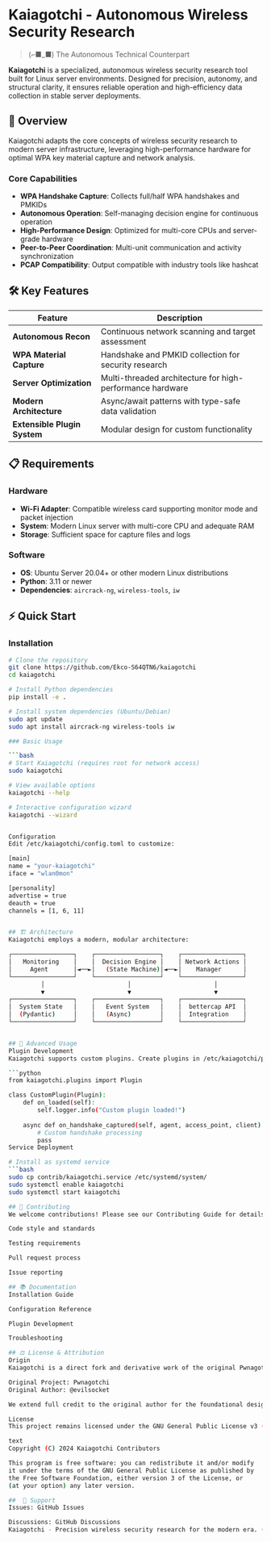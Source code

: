 # Kaiagotchi - Autonomous Wireless Security Research

> (⌐■_■) The Autonomous Technical Counterpart

**Kaiagotchi** is a specialized, autonomous wireless security research tool built for Linux server environments. Designed for precision, autonomy, and structural clarity, it ensures reliable operation and high-efficiency data collection in stable server deployments.

## 🚀 Overview

Kaiagotchi adapts the core concepts of wireless security research to modern server infrastructure, leveraging high-performance hardware for optimal WPA key material capture and network analysis.

### Core Capabilities

- **WPA Handshake Capture**: Collects full/half WPA handshakes and PMKIDs
- **Autonomous Operation**: Self-managing decision engine for continuous operation  
- **High-Performance Design**: Optimized for multi-core CPUs and server-grade hardware
- **Peer-to-Peer Coordination**: Multi-unit communication and activity synchronization
- **PCAP Compatibility**: Output compatible with industry tools like hashcat

## 🛠️ Key Features

| Feature | Description |
|---------|-------------|
| **Autonomous Recon** | Continuous network scanning and target assessment |
| **WPA Material Capture** | Handshake and PMKID collection for security research |
| **Server Optimization** | Multi-threaded architecture for high-performance hardware |
| **Modern Architecture** | Async/await patterns with type-safe data validation |
| **Extensible Plugin System** | Modular design for custom functionality |

## 📋 Requirements

### Hardware
- **Wi-Fi Adapter**: Compatible wireless card supporting monitor mode and packet injection
- **System**: Modern Linux server with multi-core CPU and adequate RAM
- **Storage**: Sufficient space for capture files and logs

### Software
- **OS**: Ubuntu Server 20.04+ or other modern Linux distributions
- **Python**: 3.11 or newer
- **Dependencies**: `aircrack-ng`, `wireless-tools`, `iw`

## ⚡ Quick Start

### Installation

```bash
# Clone the repository
git clone https://github.com/Ekco-S64QTN6/kaiagotchi
cd kaiagotchi

# Install Python dependencies
pip install -e .

# Install system dependencies (Ubuntu/Debian)
sudo apt update
sudo apt install aircrack-ng wireless-tools iw

### Basic Usage

```bash
# Start Kaiagotchi (requires root for network access)
sudo kaiagotchi

# View available options
kaiagotchi --help

# Interactive configuration wizard
kaiagotchi --wizard


Configuration
Edit /etc/kaiagotchi/config.toml to customize:

[main]
name = "your-kaiagotchi"
iface = "wlan0mon"

[personality]
advertise = true
deauth = true
channels = [1, 6, 11]


## 🏗️ Architecture
Kaiagotchi employs a modern, modular architecture:

┌─────────────────┐    ┌──────────────────┐    ┌─────────────────┐
│   Monitoring    │    │  Decision Engine │    │ Network Actions │
│     Agent       │◄──►│   (State Machine)│◄──►│    Manager      │
└─────────────────┘    └──────────────────┘    └─────────────────┘
         │                       │                       │
         ▼                       ▼                       ▼
┌─────────────────┐    ┌──────────────────┐    ┌─────────────────┐
│  System State   │    │   Event System   │    │  bettercap API  │
│  (Pydantic)     │    │   (Async)        │    │  Integration    │
└─────────────────┘    └──────────────────┘    └─────────────────┘


## 🔧 Advanced Usage
Plugin Development
Kaiagotchi supports custom plugins. Create plugins in /etc/kaiagotchi/plugins/:

```python
from kaiagotchi.plugins import Plugin

class CustomPlugin(Plugin):
    def on_loaded(self):
        self.logger.info("Custom plugin loaded!")
    
    async def on_handshake_captured(self, agent, access_point, client):
        # Custom handshake processing
        pass
Service Deployment

# Install as systemd service
```bash
sudo cp contrib/kaiagotchi.service /etc/systemd/system/
sudo systemctl enable kaiagotchi
sudo systemctl start kaiagotchi

## 🤝 Contributing
We welcome contributions! Please see our Contributing Guide for details on:

Code style and standards

Testing requirements

Pull request process

Issue reporting

## 📚 Documentation
Installation Guide

Configuration Reference

Plugin Development

Troubleshooting

## ⚖️ License & Attribution
Origin
Kaiagotchi is a direct fork and derivative work of the original Pwnagotchi project.

Original Project: Pwnagotchi
Original Author: @evilsocket

We extend full credit to the original author for the foundational design and core concepts.

License
This project remains licensed under the GNU General Public License v3 (GPLv3).

text
Copyright (C) 2024 Kaiagotchi Contributors

This program is free software: you can redistribute it and/or modify
it under the terms of the GNU General Public License as published by
the Free Software Foundation, either version 3 of the License, or
(at your option) any later version.

##  🐛 Support
Issues: GitHub Issues

Discussions: GitHub Discussions
Kaiagotchi - Precision wireless security research for the modern era. (⌐■_■)
